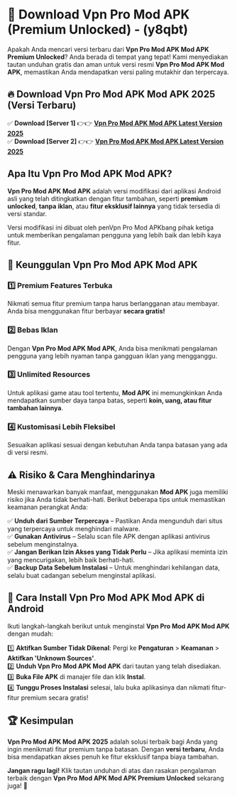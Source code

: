 

# 🎯 Download Vpn Pro Mod APK (Premium Unlocked) -  (y8qbt) 

Apakah Anda mencari versi terbaru dari **Vpn Pro Mod APK Mod APK Premium Unlocked**? Anda berada di tempat yang tepat! Kami menyediakan tautan unduhan gratis dan aman untuk versi resmi **Vpn Pro Mod APK Mod APK**, memastikan Anda mendapatkan versi paling mutakhir dan terpercaya.

## 🔥 Download Vpn Pro Mod APK Mod APK 2025 (Versi Terbaru)

✅ **Download [Server 1]** 👉👉 [**Vpn Pro Mod APK Mod APK Latest Version 2025**](https://apkcomod.com?title=Vpn_Pro_Mod_APK)  
✅ **Download [Server 2]** 👉👉 [**Vpn Pro Mod APK Mod APK Latest Version 2025**](https://apkcomod.com?title=Vpn_Pro_Mod_APK)  

## Apa Itu Vpn Pro Mod APK Mod APK?

**Vpn Pro Mod APK Mod APK** adalah versi modifikasi dari aplikasi Android asli yang telah ditingkatkan dengan fitur tambahan, seperti **premium unlocked**, **tanpa iklan**, atau **fitur eksklusif lainnya** yang tidak tersedia di versi standar.

Versi modifikasi ini dibuat oleh penVpn Pro Mod APKbang pihak ketiga untuk memberikan pengalaman pengguna yang lebih baik dan lebih kaya fitur.

## 🎯 Keunggulan Vpn Pro Mod APK Mod APK

### 1️⃣ Premium Features Terbuka
Nikmati semua fitur premium tanpa harus berlangganan atau membayar. Anda bisa menggunakan fitur berbayar **secara gratis!**

### 2️⃣ Bebas Iklan
Dengan **Vpn Pro Mod APK Mod APK**, Anda bisa menikmati pengalaman pengguna yang lebih nyaman tanpa gangguan iklan yang mengganggu.

### 3️⃣ Unlimited Resources
Untuk aplikasi game atau tool tertentu, **Mod APK** ini memungkinkan Anda mendapatkan sumber daya tanpa batas, seperti **koin, uang, atau fitur tambahan lainnya**.

### 4️⃣ Kustomisasi Lebih Fleksibel
Sesuaikan aplikasi sesuai dengan kebutuhan Anda tanpa batasan yang ada di versi resmi.

## ⚠️ Risiko & Cara Menghindarinya

Meski menawarkan banyak manfaat, menggunakan **Mod APK** juga memiliki risiko jika Anda tidak berhati-hati. Berikut beberapa tips untuk memastikan keamanan perangkat Anda:

✅ **Unduh dari Sumber Terpercaya** – Pastikan Anda mengunduh dari situs yang terpercaya untuk menghindari malware.  
✅ **Gunakan Antivirus** – Selalu scan file APK dengan aplikasi antivirus sebelum menginstalnya.  
✅ **Jangan Berikan Izin Akses yang Tidak Perlu** – Jika aplikasi meminta izin yang mencurigakan, lebih baik berhati-hati.  
✅ **Backup Data Sebelum Instalasi** – Untuk menghindari kehilangan data, selalu buat cadangan sebelum menginstal aplikasi.

## 📌 Cara Install Vpn Pro Mod APK Mod APK di Android

Ikuti langkah-langkah berikut untuk menginstal **Vpn Pro Mod APK Mod APK** dengan mudah:

1️⃣ **Aktifkan Sumber Tidak Dikenal**: Pergi ke **Pengaturan** > **Keamanan** > **Aktifkan 'Unknown Sources'**.  
2️⃣ **Unduh Vpn Pro Mod APK Mod APK** dari tautan yang telah disediakan.  
3️⃣ **Buka File APK** di manajer file dan klik **Instal**.  
4️⃣ **Tunggu Proses Instalasi** selesai, lalu buka aplikasinya dan nikmati fitur-fitur premium secara gratis!

## 🏆 Kesimpulan

**Vpn Pro Mod APK Mod APK 2025** adalah solusi terbaik bagi Anda yang ingin menikmati fitur premium tanpa batasan. Dengan **versi terbaru**, Anda bisa mendapatkan akses penuh ke fitur eksklusif tanpa biaya tambahan.

**Jangan ragu lagi!** Klik tautan unduhan di atas dan rasakan pengalaman terbaik dengan **Vpn Pro Mod APK Mod APK Premium Unlocked** sekarang juga! 🚀

